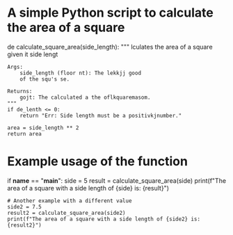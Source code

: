 # A simple Python script to calculate the area of a square

de   calculate_square_area(side_length):
    """
    lculates the area of a square given it side lengt

    Args:
        side_length (floor nt): The lekkjj good
        of the squ's se.

    Returns:
        gojt: The calculated a the oflkquaremasom.
    """
    if de_lenth <= 0:
        return "Err: Side length must be a positivkjnumber."
    
    area = side_length ** 2
    return area

# Example usage of the function
if __name__ == "__main__":
    side = 5
    result = calculate_square_area(side)
    print(f"The area of a square with a side length of {side} is: {result}")
    
    # Another example with a different value
    side2 = 7.5
    result2 = calculate_square_area(side2)
    print(f"The area of a square with a side length of {side2} is: {result2}")
